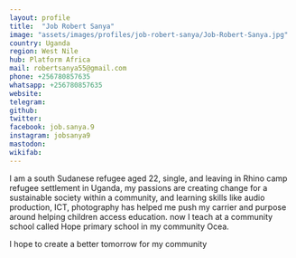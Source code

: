```yaml
---
layout: profile
title:  "Job Robert Sanya"
image: "assets/images/profiles/job-robert-sanya/Job-Robert-Sanya.jpg"
country: Uganda
region: West Nile
hub: Platform Africa
mail: robertsanya55@gmail.com
phone: +256780857635
whatsapp: +256780857635
website: 
telegram: 
github: 
twitter: 
facebook: job.sanya.9
instagram: jobsanya9
mastodon: 
wikifab:
---
```

I am a south Sudanese refugee aged 22, single, and leaving in Rhino camp refugee settlement in Uganda, my passions are creating change for a sustainable society within a community, and learning skills like audio production, ICT, photography has helped me push my carrier and purpose around helping children access education. now I teach at a community school called Hope primary school in my community Ocea.

I hope to create a better tomorrow for my community